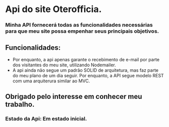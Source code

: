 # Api do site Oterofficia.

### Minha API fornecerá todas as funcionalidades necessárias para que meu site possa empenhar seus principais objetivos.

## Funcionalidades:
  - Por enquanto, a api apenas garante o recebimento de e-mail por parte dos visitantes do meu site, utilizando Nodemailer.
  - A api ainda não segue um padrão SOLID de arquitetura, mas faz parte do meu plano de um dia seguir. Por enquanto, a API segue modelo REST com uma arquiterura similar ao MVC.

## Obrigado pelo interesse em conhecer meu trabalho.

### Estado da Api: Em estado inicial.
